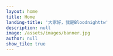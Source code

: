 ```yaml
---
layout: home
title: Home
landing-title: '大家好，我是Bloodnighttw'
description: null
image: /assets/images/banner.jpg
author: null
show_tile: true
---
```



